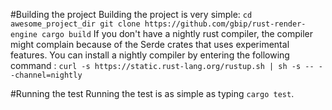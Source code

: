 #Building the project
Building the project is very simple:
`cd awesome_project_dir
git clone https://github.com/gbip/rust-render-engine
cargo build`
If you don't have a nightly rust compiler, the compiler might complain because of the Serde crates that uses experimental features.
You can install a nightly compiler by entering the following command : `curl -s https://static.rust-lang.org/rustup.sh | sh -s -- --channel=nightly`

#Running the test
Running the test is as simple as typing `cargo test`.

